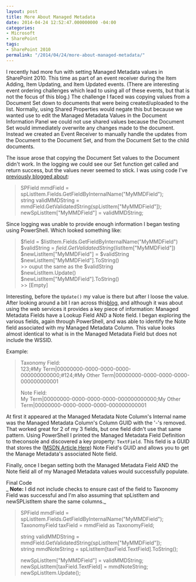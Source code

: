 ```yaml
---
layout: post
title: More About Managed Metadata
date: 2014-04-24 12:52:47.000000000 -04:00
categories:
- Microsoft
- SharePoint
tags:
- SharePoint 2010
permalink: "/2014/04/24/more-about-managed-metadata/"
---
```

I recently had more fun with setting Managed Metadata values in SharePoint 2010. This time as part of an event receiver during the Item Adding, Item Updating, and Item Updated events. (There are interesting event ordering challenges which lead to using all of these events, but that is not the focus of this blog.) The challenge I faced was copying values from a Document Set down to documents that were being created/uploaded to the list. Normally, using Shared Properties would negate this but because we wanted use to edit the Managed Metadata Values in the Document Information Panel we could not use shared values because the Document Set would immediately overwrite any changes made to the document. Instead we created an Event Receiver to manually handle the updates from the Document to the Document Set, and from the Document Set to the child documents.
<!--more-->

The issue arose that copying the Document Set values to the Document didn't work. In the logging we could see our Set function get called and return success, but the values never seemed to stick. I was using code I've [previously blogged about](http://davidmcwee.com/2014/03/31/setting-managed-metadata/ "Setting Managed Metadata"):

> SPField mmdField = spListItem.Fields.GetFieldByInternalName("MyMMDField");  
> string validMMDString = mmdField.GetValidatedString(spListItem["MyMMDField"]);  
> newSpListItem["MyMMDField"] = validMMDString;

Since logging was unable to provide enough information I began testing using PowerShell. Which looked something like:

> $field = $listItem.Fields.GetFieldByInternalName("MyMMDField")  
> $validString = $field.GetValidatedString($listItem["MyMMDField"])  
> $newListItem["MyMMDField"] = $validString  
> $newListItem["MyMMDField"].ToString()  
> \>\> ouput the same as the $validString  
> $newListItem.Update()  
> $newListItem["MyMMDField"].ToString()  
> \>\> [Empty]

Interesting, before the `Update()` my value is there but after I loose the value. After looking around a bit I ran across this[blog](http://blogs.msdn.com/b/sridhara/archive/2010/07/09/update-taxonomy-field-values-in-a-list-item-through-sharepoint-web-services.aspx "Update taxonomy field values in a list item through SharePoint web services"), and although it was about using the web services it provides a key piece of information: Managed Metadata Fields have a Lookup Field AND a Note field. I began exploring the various fields, again through PowerShell, and was able to identify the Note field associated with my Managed Metadata Column. This value looks almost identical to what is in the Managed Metadata Field but does not include the WSSID.

Example:

> Taxonomy Field:  
> 123;#My Term|00000000-0000-0000-0000-000000000000;#124;#My Other Term|00000000-0000-0000-0000-000000000001
> 
> Note Field:  
> My Term|00000000-0000-0000-0000-000000000000;My Other Term|00000000-0000-0000-0000-000000000001

At first it appeared at the Managed Metadata Note Column's Internal name was the Managed Metadata Column's Column GUID with the '-'s removed. That worked great for 2 of my 3 fields, but one field didn't use that same pattern. Using PowerShell I printed the Managed Metadata Field Definition to theconsole and discovered a key property: `TextField`. This field is a GUID that stores the ([MSDN Article Here](http://msdn.microsoft.com/en-us/library/microsoft.sharepoint.taxonomy.taxonomyfield.textfield(v=office.14).aspx "TaxonomyField TextField Property")) Note Field's GUID and allows you to get the Manage Metadata's associated Note field.

Finally, once I began setting both the Managed Metadata Field AND the Note field all of my Managed Metadata values would successfully populate.

Final Code  
_ **Note:** I did not include checks to ensure cast of the field to Taxonomy Field was successful and I'm also assuming that spListItem and newSPListItem share the same columns._

> SPField mmdField = spListItem.Fields.GetFieldByInternalName("MyMMDField");  
> TaxonomyField taxField = mmdField as TaxonomyField;
> 
> string validMMDString = mmdField.GetValidatedString(spListItem["MyMMDField"]);  
> string mmdNoteString = spListItem[taxField.TextField].ToString();
> 
> newSpListItem["MyMMDField"] = validMMDString;  
> newSpListItem[taxField.TextField] = mmdNoteString;  
> newSpListItem.Update();

